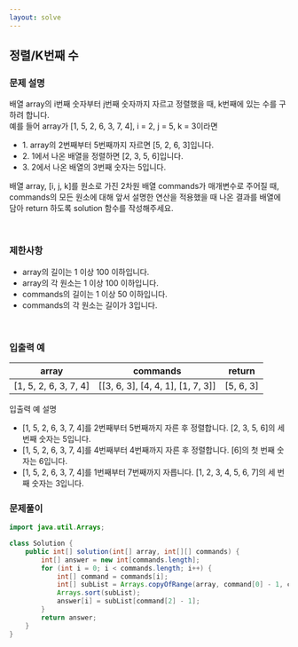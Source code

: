 ```yaml
---
layout: solve
---
```


정렬/K번째 수
---

### 문제 설명
배열 array의 i번째 숫자부터 j번째 숫자까지 자르고 정렬했을 때, k번째에 있는 수를 구하려 합니다.<br>
예를 들어 array가 [1, 5, 2, 6, 3, 7, 4], i = 2, j = 5, k = 3이라면
 - 1\. array의 2번째부터 5번째까지 자르면 [5, 2, 6, 3]입니다.
 - 2\. 1에서 나온 배열을 정렬하면 [2, 3, 5, 6]입니다.
 - 3\. 2에서 나온 배열의 3번째 숫자는 5입니다.

배열 array, [i, j, k]를 원소로 가진 2차원 배열 commands가 매개변수로 주어질 때, commands의 모든 원소에 대해 앞서 설명한 연산을 적용했을 때 나온 결과를 배열에 담아 return 하도록 solution 함수를 작성해주세요.

<br>

### 제한사항
- array의 길이는 1 이상 100 이하입니다.
- array의 각 원소는 1 이상 100 이하입니다.
- commands의 길이는 1 이상 50 이하입니다.
- commands의 각 원소는 길이가 3입니다.

<br>

### 입출력 예
|array|commands|return|
|---|---|---|
|[1, 5, 2, 6, 3, 7, 4]|[[3, 6, 3], [4, 4, 1], [1, 7, 3]]|[5, 6, 3]|

입출력 예 설명<br>
- [1, 5, 2, 6, 3, 7, 4]를 2번째부터 5번째까지 자른 후 정렬합니다. [2, 3, 5, 6]의 세 번째 숫자는 5입니다.
- [1, 5, 2, 6, 3, 7, 4]를 4번째부터 4번째까지 자른 후 정렬합니다. [6]의 첫 번째 숫자는 6입니다.
- [1, 5, 2, 6, 3, 7, 4]를 1번째부터 7번째까지 자릅니다. [1, 2, 3, 4, 5, 6, 7]의 세 번째 숫자는 3입니다.


### 문제풀이
```java
import java.util.Arrays;

class Solution {
    public int[] solution(int[] array, int[][] commands) {
        int[] answer = new int[commands.length];
        for (int i = 0; i < commands.length; i++) {
            int[] command = commands[i];
            int[] subList = Arrays.copyOfRange(array, command[0] - 1, command[1]);
            Arrays.sort(subList);
            answer[i] = subList[command[2] - 1];
        }
        return answer;
    }
}
```